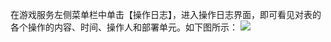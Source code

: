 [//]: # (chinagitpath:XXXXX)

在游戏服务左侧菜单栏中单击【操作日志】，进入操作日志界面，即可看见对表的各个操作的内容、时间、操作人和部署单元。如下图所示：
![](https://main.qcloudimg.com/raw/7a599c2793083341c23115ec42c8fc9b.png)
